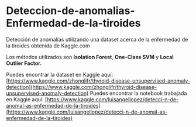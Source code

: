 # Deteccion-de-anomalias-Enfermedad-de-la-tiroides
Detección de anomalías utilizando una dataset acerca de la enfermedad de la tiroides obtenida de Kaggle.com

Los métodos utilizados son **Isolation Forest**, **One-Class SVM** y **Local Outlier Factor.**

Puedes encontrar la dataset en Kaggle aquí: [https://www.kaggle.com/zhonglifr/thyroid-disease-unsupervised-anomaly-detection](https://www.kaggle.com/zhonglifr/thyroid-disease-unsupervised-anomaly-detection)
Puedes encontrar la notebook trabajada en Kaggle aquí: [https://www.kaggle.com/luisangellopez/detecci-n-de-anomal-as-enfermedad-de-la-tiroides](https://www.kaggle.com/luisangellopez/detecci-n-de-anomal-as-enfermedad-de-la-tiroides)
